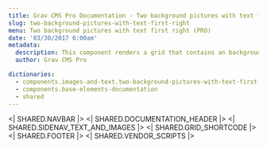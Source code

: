 ```yaml
---
title: Grav CMS Pro Documentation - Two background pictures with text first right
slug: two-background-pictures-with-text-first-right
menu: Two background pictures with text first right (PRO)
date: '03/30/2017 6:00am'
metadata:
  description: This component renders a grid that contains an background picture placed on the right and a description text on the right
  author: Grav CMS Pro

dictionaries:
  - components.images-and-text.two-background-pictures-with-text-first-right
  - components.base-elements-documentation
  - shared
---
```


<| SHARED.NAVBAR |>
<| SHARED.DOCUMENTATION_HEADER |>
<| SHARED.SIDENAV_TEXT_AND_IMAGES |>
<| SHARED.GRID_SHORTCODE |>
<| SHARED.FOOTER |>
<| SHARED.VENDOR_SCRIPTS |>
